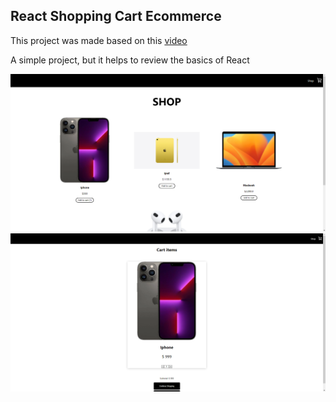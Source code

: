 ## React Shopping Cart Ecommerce

This project was made based on this <a href="https://www.youtube.com/watch?v=tEMrD9t85v4&t=3396s" target="_blank">video</a>

A simple project, but it helps to review the basics of React


<img  alt='' src="./public/shop-area.png"/>
<img  alt='' src="./public/cart-area.png"/>

